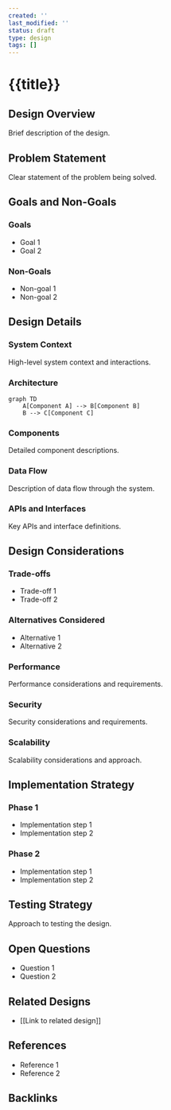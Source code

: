 ```yaml
---
created: ''
last_modified: ''
status: draft
type: design
tags: []
---
```


# {{title}}

## Design Overview

Brief description of the design.

## Problem Statement

Clear statement of the problem being solved.

## Goals and Non-Goals

### Goals
- Goal 1
- Goal 2

### Non-Goals
- Non-goal 1
- Non-goal 2

## Design Details

### System Context
High-level system context and interactions.

### Architecture
```mermaid
graph TD
    A[Component A] --> B[Component B]
    B --> C[Component C]
```

### Components
Detailed component descriptions.

### Data Flow
Description of data flow through the system.

### APIs and Interfaces
Key APIs and interface definitions.

## Design Considerations

### Trade-offs
- Trade-off 1
- Trade-off 2

### Alternatives Considered
- Alternative 1
- Alternative 2

### Performance
Performance considerations and requirements.

### Security
Security considerations and requirements.

### Scalability
Scalability considerations and approach.

## Implementation Strategy

### Phase 1
- Implementation step 1
- Implementation step 2

### Phase 2
- Implementation step 1
- Implementation step 2

## Testing Strategy
Approach to testing the design.

## Open Questions
- Question 1
- Question 2

## Related Designs
- [[Link to related design]]

## References
- Reference 1
- Reference 2

## Backlinks